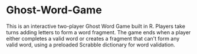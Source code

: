 # Ghost-Word-Game
This is an interactive two-player Ghost Word Game built in R. Players take turns adding letters to form a word fragment. The game ends when a player either completes a valid word or creates a fragment that can't form any valid word, using a preloaded Scrabble dictionary for word validation.
